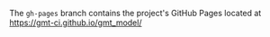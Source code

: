 The `gh-pages` branch contains the project's GitHub Pages located at
https://gmt-ci.github.io/gmt_model/


